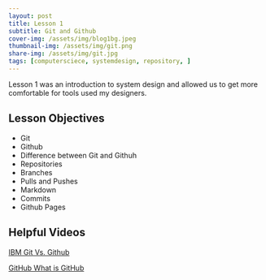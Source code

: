 ```yaml
---
layout: post
title: Lesson 1 
subtitle: Git and Github
cover-img: /assets/img/blog1bg.jpeg
thumbnail-img: /assets/img/git.png
share-img: /assets/img/git.jpg
tags: [computersciece, systemdesign, repository, ]
---
```


Lesson 1 was an introduction to system design and allowed us to get more comfortable for tools used my designers. 

## Lesson Objectives
- Git
- Github
- Difference between Git and Githuh
- Repositories
- Branches
- Pulls and Pushes
- Markdown
- Commits
- Github Pages 


## Helpful Videos
[IBM Git Vs. Github](https://youtu.be/wpISo9TNjfU)

[GitHub What is GitHub](https://youtu.be/w3jLJU7DT5E)


